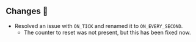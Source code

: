 ## Changes 🌽
- Resolved an issue with `ON_TICK` and renamed it to `ON_EVERY_SECOND`.
  - The counter to reset was not present, but this has been fixed now.